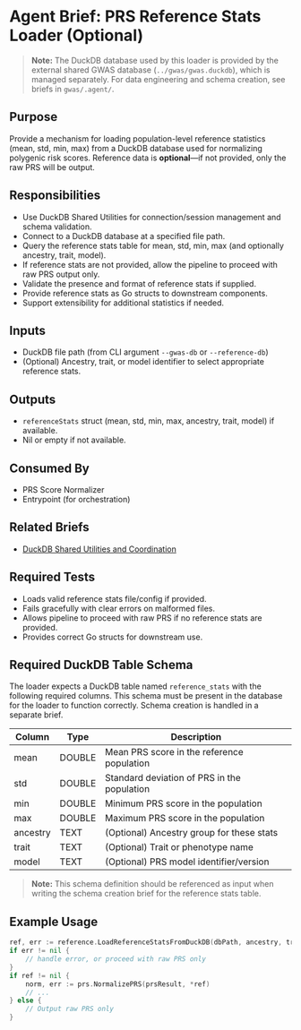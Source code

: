 # Agent Brief: PRS Reference Stats Loader (Optional)

> **Note:** The DuckDB database used by this loader is provided by the external shared GWAS database (`../gwas/gwas.duckdb`), which is managed separately. For data engineering and schema creation, see briefs in `gwas/.agent/`.

## Purpose
Provide a mechanism for loading population-level reference statistics (mean, std, min, max) from a DuckDB database used for normalizing polygenic risk scores. Reference data is **optional**—if not provided, only the raw PRS will be output.

## Responsibilities
- Use DuckDB Shared Utilities for connection/session management and schema validation.
- Connect to a DuckDB database at a specified file path.
- Query the reference stats table for mean, std, min, max (and optionally ancestry, trait, model).
- If reference stats are not provided, allow the pipeline to proceed with raw PRS output only.
- Validate the presence and format of reference stats if supplied.
- Provide reference stats as Go structs to downstream components.
- Support extensibility for additional statistics if needed.

## Inputs
- DuckDB file path (from CLI argument `--gwas-db` or `--reference-db`)
- (Optional) Ancestry, trait, or model identifier to select appropriate reference stats.

## Outputs
- `referenceStats` struct (mean, std, min, max, ancestry, trait, model) if available.
- Nil or empty if not available.

## Consumed By
- PRS Score Normalizer
- Entrypoint (for orchestration)

## Related Briefs
- [DuckDB Shared Utilities and Coordination](brief_duckdb_shared_utilities.md)

## Required Tests
- Loads valid reference stats file/config if provided.
- Fails gracefully with clear errors on malformed files.
- Allows pipeline to proceed with raw PRS if no reference stats are provided.
- Provides correct Go structs for downstream use.

## Required DuckDB Table Schema

The loader expects a DuckDB table named `reference_stats` with the following required columns. This schema must be present in the database for the loader to function correctly. Schema creation is handled in a separate brief.

| Column    | Type    | Description                                   |
|-----------|---------|-----------------------------------------------|
| mean      | DOUBLE  | Mean PRS score in the reference population    |
| std       | DOUBLE  | Standard deviation of PRS in the population   |
| min       | DOUBLE  | Minimum PRS score in the population           |
| max       | DOUBLE  | Maximum PRS score in the population           |
| ancestry  | TEXT    | (Optional) Ancestry group for these stats     |
| trait     | TEXT    | (Optional) Trait or phenotype name            |
| model     | TEXT    | (Optional) PRS model identifier/version       |

> **Note:** This schema definition should be referenced as input when writing the schema creation brief for the reference stats table.

## Example Usage
```go
ref, err := reference.LoadReferenceStatsFromDuckDB(dbPath, ancestry, trait, model)
if err != nil {
    // handle error, or proceed with raw PRS only
}
if ref != nil {
    norm, err := prs.NormalizePRS(prsResult, *ref)
    // ...
} else {
    // Output raw PRS only
}
```
